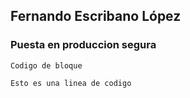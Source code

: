 ## **Fernando Escribano López**

### Puesta en produccion segura

~~~~
Codigo de bloque
~~~~

`Esto es una linea de codigo`



